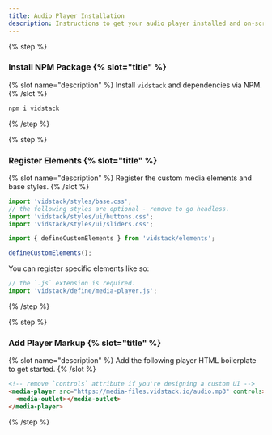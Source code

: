 ```yaml
---
title: Audio Player Installation
description: Instructions to get your audio player installed and on-screen using HTML.
---
```


{% step %}

### Install NPM Package {% slot="title" %}

{% slot name="description" %}
Install `vidstack` and dependencies via NPM.
{% /slot %}

```bash {% copy=true %}
npm i vidstack
```

{% /step %}

{% step %}

### Register Elements {% slot="title" %}

{% slot name="description" %}
Register the custom media elements and base styles.
{% /slot %}

```js {% copy=true %}
import 'vidstack/styles/base.css';
// the following styles are optional - remove to go headless.
import 'vidstack/styles/ui/buttons.css';
import 'vidstack/styles/ui/sliders.css';

import { defineCustomElements } from 'vidstack/elements';

defineCustomElements();
```

You can register specific elements like so:

```js {% copy=true %}
// the `.js` extension is required.
import 'vidstack/define/media-player.js';
```

{% /step %}

{% step %}

### Add Player Markup {% slot="title" %}

{% slot name="description" %}
Add the following player HTML boilerplate to get started.
{% /slot %}

```html {% copy=true %}
<!-- remove `controls` attribute if you're designing a custom UI -->
<media-player src="https://media-files.vidstack.io/audio.mp3" controls>
  <media-outlet></media-outlet>
</media-player>
```

{% /step %}
